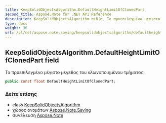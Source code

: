 ```yaml
---
title: KeepSolidObjectsAlgorithm.DefaultHeightLimitOfClonedPart
second_title: Aspose.Note for .NET API Reference
description: KeepSolidObjectsAlgorithm πεδίο. Το προεπιλεγμένο μέγιστο μέγεθος του κλωνοποιημένου τμήματος.
type: docs
weight: 30
url: /el/net/aspose.note.saving/keepsolidobjectsalgorithm/defaultheightlimitofclonedpart/
---
```

## KeepSolidObjectsAlgorithm.DefaultHeightLimitOfClonedPart field

Το προεπιλεγμένο μέγιστο μέγεθος του κλωνοποιημένου τμήματος.

```csharp
public const float DefaultHeightLimitOfClonedPart;
```

### Δείτε επίσης

* class [KeepSolidObjectsAlgorithm](../)
* χώρος ονομάτων [Aspose.Note.Saving](../../keepsolidobjectsalgorithm/)
* συνέλευση [Aspose.Note](../../../)


